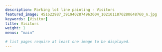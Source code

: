 ```yaml
---
description: Parking lot line painting - Visitors
featured_image: 451622987_3919402874963604_1021011870280648760_n.jpg
keywords: [Visitor]
title: Visitors
weight: 1
menus: "main"

# list pages require at least one image to be displayed.
---
```

